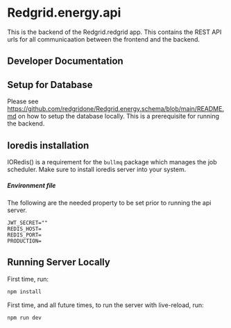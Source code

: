 # Redgrid.energy.api
This is the backend of the Redgrid.redgrid app.  This contains the REST API urls for all communicaation between the frontend and the backend.


## Developer Documentation

## Setup for Database
Please see https://github.com/redgridone/Redgrid.energy.schema/blob/main/README.md on how to setup the database locally.  This is a prerequisite for running the backend.

## Ioredis installation
IORedis() is a requirement for the `bullmq` package which manages the job scheduler.  Make sure to install ioredis server into your system.

##### Environment file
The following are the needed property to be set prior to running the api server.
````
JWT_SECRET=""
REDIS_HOST=
REDIS_PORT=
PRODUCTION=
````

## Running Server Locally

First time, run:
```bash
npm install
```

First time, and all future times, to run the server with live-reload, run:
```bash
npm run dev
```